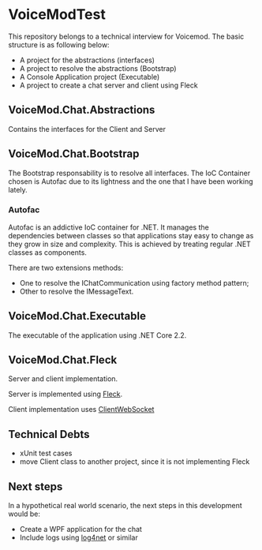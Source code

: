 # VoiceModTest

This repository belongs to a technical interview for Voicemod. The basic structure is as following below:
* A project for the abstractions (interfaces)
* A project to resolve the abstractions (Bootstrap)
* A Console Application project (Executable)
* A project to create a chat server and client using Fleck


## VoiceMod.Chat.Abstractions

Contains the interfaces for the Client and Server

## VoiceMod.Chat.Bootstrap

The Bootstrap responsability is to resolve all interfaces. The IoC Container chosen is Autofac due to its lightness and the one that I have been working lately.

### Autofac
Autofac is an addictive IoC container for .NET. It manages the dependencies between classes so that applications stay easy to change as they grow in size and complexity. This is achieved by treating regular .NET classes as components.

There are two extensions methods: 

* One to resolve the IChatCommunication using factory method pattern;
* Other to resolve the IMessageText. 

## VoiceMod.Chat.Executable

The executable of the application using .NET Core 2.2. 

## VoiceMod.Chat.Fleck

Server and client implementation.

Server is implemented using [Fleck](https://github.com/statianzo/Fleck).

Client implementation uses [ClientWebSocket](https://docs.microsoft.com/en-us/dotnet/api/system.net.websockets.clientwebsocket?view=netcore-2.2)

## Technical Debts
* xUnit test cases
* move Client class to another project, since it is not implementing Fleck

## Next steps

In a hypothetical real world scenario, the next steps in this development would be:
* Create a WPF application for the chat
* Include logs using [log4net](https://logging.apache.org/log4net/) or similar 
 
